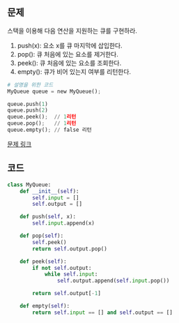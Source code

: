 ## 문제

스택을 이용해 다음 연산을 지원하는 큐를 구현하라. 

1. push(x): 요소 x를 큐 마지막에 삽입한다. 
2. pop(): 큐 처음에 있는 요소를 제거한다. 
3. peek(): 큐 처음에 있는 요소를 조회한다. 
4. empty(): 큐가 비어 있는지 여부를 리턴한다. 

```python
# 설명을 위한 코드
MyQueue queue = new MyQueue();

queue.push(1)
queue.push(2) 
queue.peek();  // 1리턴
queue.pop();   // 1리턴
queue.empty(); // false 리턴
```

<a href="https://leetcode.com/problems/implement-queue-using-stacks/" target="_blank">문제 링크</a>

## 코드

```python
class MyQueue:
    def __init__(self):
        self.input = []
        self.output = []

    def push(self, x):
        self.input.append(x)

    def pop(self):
        self.peek()
        return self.output.pop()

    def peek(self):
        if not self.output:
            while self.input:
                self.output.append(self.input.pop())

        return self.output[-1]

    def empty(self):
        return self.input == [] and self.output == []
```